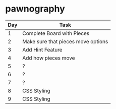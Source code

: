 # pawnography

| Day | Task | 
| -------------- | -------------- |
| 1   | Complete Board with Pieces  | 
| 2   | Make sure that pieces move options   | 
| 3   | Add Hint Feature   | 
| 4   | Add how pieces move   | 
| 5   | ?   | 
| 6   | ?   | 
| 7   | ?   | 
| 8   | CSS Styling   | 
| 9   | CSS Styling   | 
